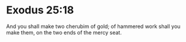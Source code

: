 # Exodus 25:18

And you shall make two cherubim of gold; of hammered work shall you make them, on the two ends of the mercy seat.
